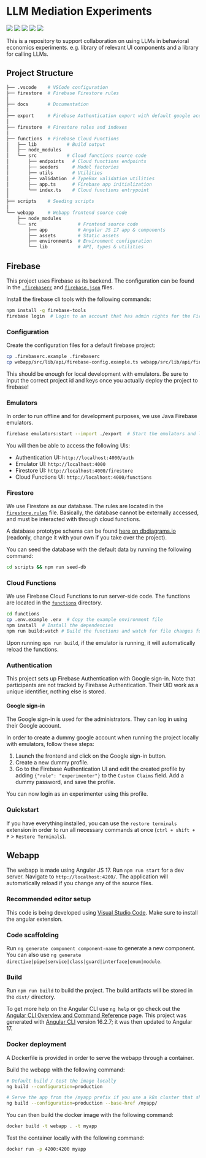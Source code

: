 # LLM Mediation Experiments

<div>
  <img src="https://img.shields.io/badge/Node.js-v18-339933?style=for-the-badge&logo=node.js" />
  <img src="https://img.shields.io/badge/firebase-ffca28?style=for-the-badge&logo=firebase&logoColor=black"/>
  <img src="https://img.shields.io/badge/Angular-17-DD0031?style=for-the-badge&logo=angular&logoColor=white"/>
  <img src="https://img.shields.io/badge/prettier-1A2C34?style=for-the-badge&logo=prettier&logoColor=F7BA3E" />
  <img src="https://img.shields.io/badge/eslint-3A33D1?style=for-the-badge&logo=eslint&logoColor=white" />
</div>

This is a repository to support collaboration on using LLMs in behavioral economics experiments. e.g. library of relevant UI components and a library for calling LLMs.

## Project Structure

```bash
├── .vscode    # VSCode configuration
├── firestore  # Firebase Firestore rules
│
├── docs       # Documentation
│
├── export     # Firebase Authentication export with default google accounts for Auth emulator
│
├── firestore  # Firestore rules and indexes
│
├── functions  # Firebase Cloud Functions
│   ├── lib           # Build output
│   ├── node_modules
│   └── src           # Cloud functions source code
│       ├── endpoints   # Cloud functions endpoints
│       ├── seeders     # Model factories
│       ├── utils       # Utilities
│       ├── validation  # TypeBox validation utilities
│       ├── app.ts      # Firebase app initialization
│       └── index.ts    # Cloud functions entrypoint
│
├── scripts    # Seeding scripts
│
└── webapp     # Webapp frontend source code
    ├── node_modules
    └── src               # Frontend source code
        ├── app           # Angular JS 17 app & components
        ├── assets        # Static assets
        ├── environments  # Environment configuration
        └── lib           # API, types & utilities
```

## Firebase

This project uses Firebase as its backend. The configuration can be found in the [`.firebaserc`](./.firebaserc) and [`firebase.json`](./firebase.json) files.

Install the firebase cli tools with the following commands:

```bash
npm install -g firebase-tools
firebase login  # Login to an account that has admin rights for the Firebase project
```

### Configuration

Create the configuration files for a default firebase project:

```bash
cp .firebaserc.example .firebaserc
cp webapp/src/lib/api/firebase-config.example.ts webapp/src/lib/api/firebase-config.ts
```

This should be enough for local development with emulators. Be sure to input the correct project id and keys once you actually deploy the project to firebase!

### Emulators

In order to run offline and for development purposes, we use Java Firebase emulators.

```bash
firebase emulators:start --import ./export  # Start the emulators and load the default Auth dump
```

You will then be able to access the following UIs:

- Authentication UI: `http://localhost:4000/auth`
- Emulator UI: `http://localhost:4000`
- Firestore UI: `http://localhost:4000/firestore`
- Cloud Functions UI: `http://localhost:4000/functions`

### Firestore

We use Firestore as our database. The rules are located in the [`firestore.rules`](./firestore.rules) file.
Basically, the database cannot be externally accessed, and must be interacted with through cloud functions.

A database prototype schema can be found [here on dbdiagrams.io](https://dbdiagram.io/d/Firebase-LLM-Mediation-660d473a03593b6b61123f24) (readonly, change it with your own if you take over the project).

You can seed the database with the default data by running the following command:

```bash
cd scripts && npm run seed-db
```

### Cloud Functions

We use Firebase Cloud Functions to run server-side code. The functions are located in the [`functions`](./functions) directory.

```bash
cd functions
cp .env.example .env  # Copy the example environment file
npm install  # Install the dependencies
npm run build:watch # Build the functions and watch for file changes for rebuilding
```

Upon running `npm run build`, if the emulator is running, it will automatically reload the functions.

### Authentication

This project sets up Firebase Authentication with Google sign-in.
Note that participants are not tracked by Firebase Authentication. Their UID work as a unique identifier, nothing else is stored.

#### Google sign-in

The Google sign-in is used for the administrators. They can log in using their Google account.

In order to create a dummy google account when running the project locally with emulators, follow these steps:

1. Launch the frontend and click on the Google sign-in button.
2. Create a new dummy profile.
3. Go to the Firebase Authentication UI and edit the created profile by adding `{"role": "experimenter"}` to the `Custom Claims` field. Add a dummy password, and save the profile.

You can now login as an experimenter using this profile.

### Quickstart

If you have everything installed, you can use the `restore terminals` extension in order to run all necessary commands at once (`ctrl + shift + P` > `Restore Terminals`).

## Webapp

The webapp is made using Angular JS 17.
Run `npm run start` for a dev server. Navigate to `http://localhost:4200/`. The application will automatically reload if you change any of the source files.

### Recommended editor setup

This code is being developed using [Visual Studio Code](https://code.visualstudio.com/). Make sure to install the angular extension.

### Code scaffolding

Run `ng generate component component-name` to generate a new component. You can also use `ng generate directive|pipe|service|class|guard|interface|enum|module`.

### Build

Run `npm run build` to build the project. The build artifacts will be stored in the `dist/` directory.

To get more help on the Angular CLI use `ng help` or go check out the [Angular CLI Overview and Command Reference](https://angular.io/cli) page. This project was generated with [Angular CLI](https://github.com/angular/angular-cli) version 16.2.7; it was then updated to Angular 17.

### Docker deployment

A Dockerfile is provided in order to serve the webapp through a container.

Build the webapp with the following command:

```bash
# Default build / test the image locally
ng build --configuration=production

# Serve the app from the /myapp prefix if you use a k8s cluster that shares the same domain for multiple services.
ng build --configuration=production --base-href /myapp/
```

You can then build the docker image with the following command:

```bash
docker build -t webapp . -t myapp
```

Test the container locally with the following command:

```bash
docker run -p 4200:4200 myapp
```
